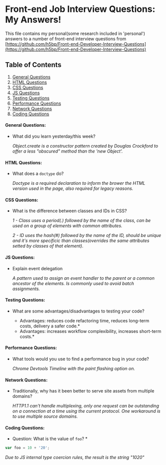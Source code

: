 # Front-end Job Interview Questions: My Answers!

This file contains my personal(some research included in 'personal') answers to a number of front-end interview questions from [https://github.com/h5bp/Front-end-Developer-Interview-Questions](https://github.com/h5bp/Front-end-Developer-Interview-Questions)

## Table of Contents

  1. [General Questions](#general-questions)
  1. [HTML Questions](#html-questions)
  1. [CSS Questions](#css-questions)
  1. [JS Questions](#js-questions)
  1. [Testing Questions](#testing-questions)
  1. [Performance Questions](#performance-questions)
  1. [Network Questions](#network-questions)
  1. [Coding Questions](#coding-questions)

#### General Questions:

* What did you learn yesterday/this week?

   *Object.create is a constructor pattern created by Douglas Crockford to offer a less "obscured" method than the 'new Object'.*

#### HTML Questions:

* What does a `doctype` do?

   *Doctype is a required declaration to inform the brower the HTML version used in the page, also required for legacy reasons.*

#### CSS Questions:

* What is the difference between classes and IDs in CSS?

   *1 - Class uses a period(.) followed by the name of the class, can be used on a group of elements with common attributes.*
   
   *2 - ID uses the hash(#) followed by the name of the ID, should be unique and it's more specificic than classes(overrides the same attributes setted by classes of that element).*

#### JS Questions:

* Explain event delegation

   *A pattern used to assign an event handler to the parent or a common ancestor of the elements. Is commonly used to avoid batch assignments.*

#### Testing Questions:

* What are some advantages/disadvantages to testing your code?

   * Advantages: reduces code refactoring time, reduces long-term costs, delivery a safer code.*
   * Advantages: increases workflow complexibility, increases short-term costs.*

#### Performance Questions:

* What tools would you use to find a performance bug in your code?

   *Chrome Devtools Timeline with the paint flashing option on.*

#### Network Questions:

* Traditionally, why has it been better to serve site assets from multiple domains?

   *HTTP1.1 can't handle multiplexing, only one request can be outstanding on a connection at a time using the current protocol. One workaround is to use multiple source domains.*

#### Coding Questions:

* Question: What is the value of `foo`? *
```javascript
var foo = 10 + '20';
```
   *Due to JS internal type coercion rules, the result is the string "1020"*
